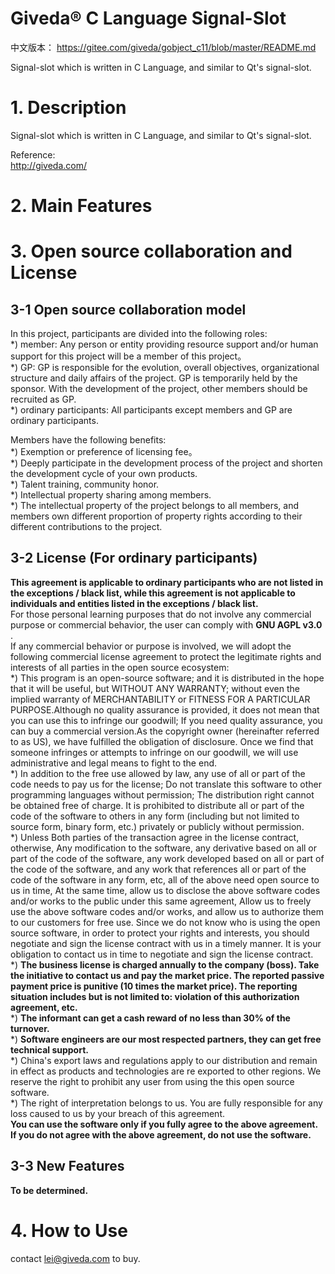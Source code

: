 # Giveda® C Language Signal-Slot   
中文版本： https://gitee.com/giveda/gobject_c11/blob/master/README.md  

Signal-slot which is written in C Language, and similar to Qt's signal-slot.  

# 1. Description  
Signal-slot which is written in C Language, and similar to Qt's signal-slot.   

Reference:  
http://giveda.com/


# 2. Main Features


# 3. Open source collaboration and License  
## 3-1 Open source collaboration model  
In this project, participants are divided into the following roles:   
*) member: Any person or entity providing resource support and/or human support for this project will be a member of this project。   
*) GP: GP is responsible for the evolution, overall objectives, organizational structure and daily affairs of the project. GP is temporarily held by the sponsor. With the development of the project, other members should be recruited as GP.   
*) ordinary participants: All participants except members and GP are ordinary participants.   

Members have the following benefits:   
*) Exemption or preference of licensing fee。   
*) Deeply participate in the development process of the project and shorten the development cycle of your own products.   
*) Talent training, community honor.   
*) Intellectual property sharing among members.    
*) The intellectual property of the project belongs to all members, and members own different proportion of property rights according to their different contributions to the project.    

## 3-2 License (For ordinary participants)  
 **This agreement is applicable to ordinary participants who are not listed in the exceptions / black list, while this agreement is not applicable to individuals and entities listed in the exceptions / black list.**  
For those personal learning purposes that do not involve any commercial purpose or commercial behavior, the user can comply with  **GNU AGPL v3.0** .  
If any commercial behavior or purpose is involved, we will adopt the following commercial license agreement to protect the legitimate rights and interests of all parties in the open source ecosystem:  
*) This program is an open-source software; and it is distributed in the hope that it will be useful, but WITHOUT ANY WARRANTY; without even the implied warranty of MERCHANTABILITY or FITNESS FOR A PARTICULAR PURPOSE.Although no quality assurance is provided, it does not mean that you can use this to infringe our goodwill; If you need quality assurance, you can buy a commercial version.As the copyright owner (hereinafter referred to as US), we have fulfilled the obligation of disclosure. Once we find that someone infringes or attempts to infringe on our goodwill, we will use administrative and legal means to fight to the end.   
*) In addition to the free use allowed by law, any use of all or part of the code needs to pay us for the license; Do not translate this software to other programming languages without permission; The distribution right cannot be obtained free of charge. It is prohibited to distribute all or part of the code of the software to others in any form (including but not limited to source form, binary form, etc.) privately or publicly without permission.   
*) Unless Both parties of the transaction agree in the license contract, otherwise, Any modification to the software, any derivative based on all or part of the code of the software, any work developed based on all or part of the code of the software, and any work that references all or part of the code of the software in any form, etc, all of the above need open source to us in time, At the same time, allow us to disclose the above software codes and/or works to the public under this same agreement, Allow us to freely use the above software codes and/or works, and allow us to authorize them to our customers for free use. Since we do not know who is using the open source software, in order to protect your rights and interests, you should negotiate and sign the license contract with us in a timely manner. It is your obligation to contact us in time to negotiate and sign the license contract.   
*)  **The business license is charged annually to the company (boss). Take the initiative to contact us and pay the market price. The reported passive payment price is punitive (10 times the market price). The reporting situation includes but is not limited to: violation of this authorization agreement, etc.**     
*)  **The informant can get a cash reward of no less than 30% of the turnover.**       
*)  **Software engineers are our most respected partners, they can get free technical support.**   
*) China's export laws and regulations apply to our distribution and remain in effect as products and technologies are re exported to other regions. We reserve the right to prohibit any user from using the this open source software.  
*) The right of interpretation belongs to us. You are fully responsible for any loss caused to us by your breach of this agreement.  
 **You can use the software only if you fully agree to the above agreement.**  
 **If you do not agree with the above agreement, do not use the software.**    

## 3-3 New Features
  **To be determined.**   


# 4. How to Use
contact lei@giveda.com to buy.       
